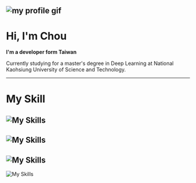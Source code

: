 ![my profile gif](https://github.com/ImChouOWO/my_profile/blob/main/img/profile%20gif%204.gif)
---
# Hi, I'm Chou
**I'm a developer form Taiwan**

Currently studying for a master's degree in Deep Learning at National Kaohsiung University of Science and Technology.
 
---

# My Skill
![My Skills](https://skillicons.dev/icons?i=py,cs,js,css,html&perline=3)
---
![My Skills](https://skillicons.dev/icons?i=flask,pytorch,selenium&perline=3)
---
![My Skills](https://skillicons.dev/icons?i=raspberrypi,arduino,ubuntu&perline=3)
--
![My Skills](https://skillicons.dev/icons?i=unity,react,vue&perline=3)

